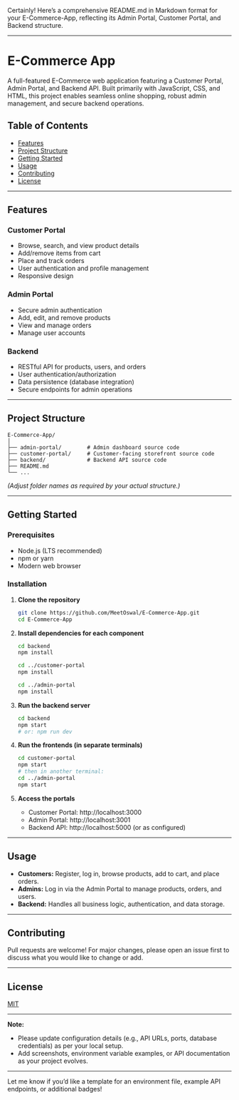 Certainly! Here’s a comprehensive README.md in Markdown format for your E-Commerce-App, reflecting its Admin Portal, Customer Portal, and Backend structure.

---

# E-Commerce App

A full-featured E-Commerce web application featuring a Customer Portal, Admin Portal, and Backend API. Built primarily with JavaScript, CSS, and HTML, this project enables seamless online shopping, robust admin management, and secure backend operations.

## Table of Contents

- [Features](#features)
- [Project Structure](#project-structure)
- [Getting Started](#getting-started)
- [Usage](#usage)
- [Contributing](#contributing)
- [License](#license)

---

## Features

### Customer Portal
- Browse, search, and view product details
- Add/remove items from cart
- Place and track orders
- User authentication and profile management
- Responsive design

### Admin Portal
- Secure admin authentication
- Add, edit, and remove products
- View and manage orders
- Manage user accounts

### Backend
- RESTful API for products, users, and orders
- User authentication/authorization
- Data persistence (database integration)
- Secure endpoints for admin operations

---

## Project Structure

```text
E-Commerce-App/
│
├── admin-portal/        # Admin dashboard source code
├── customer-portal/     # Customer-facing storefront source code
├── backend/             # Backend API source code
├── README.md
└── ...
```

*(Adjust folder names as required by your actual structure.)*

---

## Getting Started

### Prerequisites

- Node.js (LTS recommended)
- npm or yarn
- Modern web browser

### Installation

1. **Clone the repository**
   ```bash
   git clone https://github.com/MeetOswal/E-Commerce-App.git
   cd E-Commerce-App
   ```

2. **Install dependencies for each component**
   ```bash
   cd backend
   npm install

   cd ../customer-portal
   npm install

   cd ../admin-portal
   npm install
   ```

3. **Run the backend server**
   ```bash
   cd backend
   npm start
   # or: npm run dev
   ```

4. **Run the frontends (in separate terminals)**
   ```bash
   cd customer-portal
   npm start
   # then in another terminal:
   cd ../admin-portal
   npm start
   ```

5. **Access the portals**
   - Customer Portal: http://localhost:3000
   - Admin Portal: http://localhost:3001
   - Backend API: http://localhost:5000 (or as configured)

---

## Usage

- **Customers:** Register, log in, browse products, add to cart, and place orders.
- **Admins:** Log in via the Admin Portal to manage products, orders, and users.
- **Backend:** Handles all business logic, authentication, and data storage.

---

## Contributing

Pull requests are welcome! For major changes, please open an issue first to discuss what you would like to change or add.

---

## License

[MIT](LICENSE)

---

**Note:**  
- Please update configuration details (e.g., API URLs, ports, database credentials) as per your local setup.
- Add screenshots, environment variable examples, or API documentation as your project evolves.

---

Let me know if you’d like a template for an environment file, example API endpoints, or additional badges!

